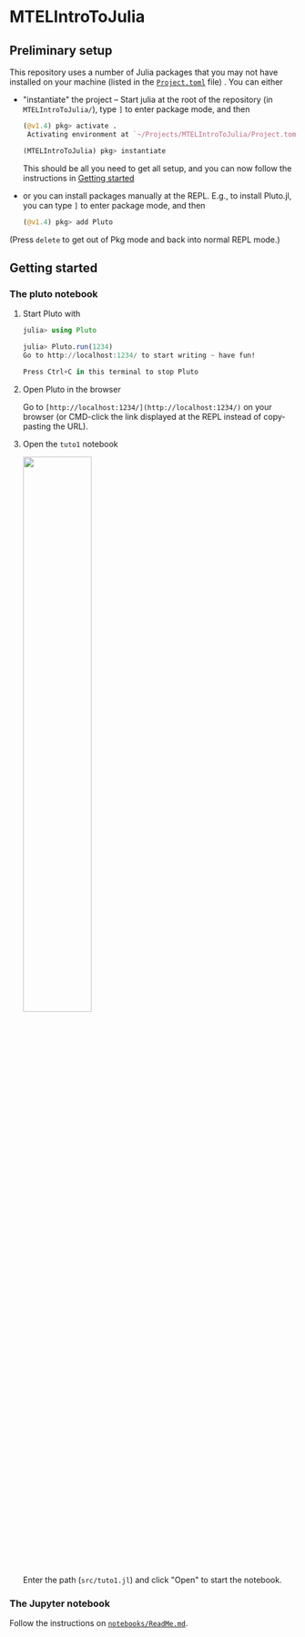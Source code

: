 # MTELIntroToJulia


## Preliminary setup

This repository uses a number of Julia packages that you may not have installed on your machine (listed in the [`Project.toml`](Project.toml) file) . You can either
- "instantiate" the project –
    Start julia at the root of the repository (in `MTELIntroToJulia/`),
    type `]` to enter package mode,
    and then

    ```julia
    (@v1.4) pkg> activate .
     Activating environment at `~/Projects/MTELIntroToJulia/Project.toml`

    (MTELIntroToJulia) pkg> instantiate
    ```
    This should be all you need to get all setup, and you can now follow the instructions in [Getting started](#getting-started)

- or you can install packages manually at the REPL. E.g., to install Pluto.jl, you can type `]` to enter package mode, and then

    ```julia
    (@v1.4) pkg> add Pluto
    ```

(Press `delete` to get out of Pkg mode and back into normal REPL mode.)


## Getting started

### The pluto notebook

1. Start Pluto with

    ```julia
    julia> using Pluto

    julia> Pluto.run(1234)
    Go to http://localhost:1234/ to start writing ~ have fun!

    Press Ctrl+C in this terminal to stop Pluto
    ```

2. Open Pluto in the browser

    Go to `[http://localhost:1234/](http://localhost:1234/)` on your browser
    (or CMD-click the link displayed at the REPL instead of copy-pasting the URL).

3. Open the `tuto1` notebook

    <img width=50% src="https://user-images.githubusercontent.com/4486578/87274939-5c83fa80-c520-11ea-9aec-f25ea28e051e.png">

    Enter the path (`src/tuto1.jl`) and click "Open" to start the notebook.

### The Jupyter notebook

Follow the instructions on [`notebooks/ReadMe.md`](notebooks/ReadMe.md).
